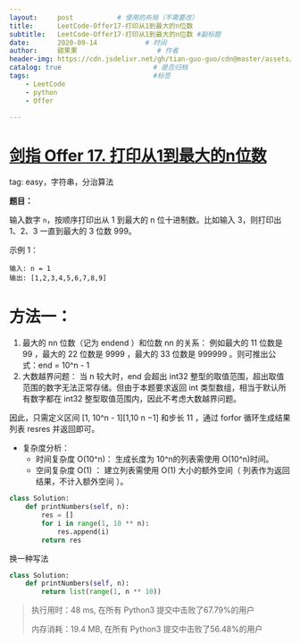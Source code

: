 ```yaml
---
layout:     post           # 使用的布局（不需要改）
title:      LeetCode-Offer17-打印从1到最大的n位数
subtitle:   LeetCode-Offer17-打印从1到最大的n位数 #副标题
date:       2020-09-14            # 时间
author:     甜果果                    # 作者
header-img: https://cdn.jsdelivr.net/gh/tian-guo-guo/cdn@master/assets/picgoimg/20200701171155.png  #背景图片
catalog: true                       # 是否归档
tags:                               #标签
    - LeetCode
    - python
    - Offer

---
```


# [剑指 Offer 17. 打印从1到最大的n位数](https://leetcode-cn.com/problems/da-yin-cong-1dao-zui-da-de-nwei-shu-lcof/)

tag: easy，字符串，分治算法

**题目：**

输入数字 `n`，按顺序打印出从 1 到最大的 n 位十进制数。比如输入 3，则打印出 1、2、3 一直到最大的 3 位数 999。

示例 1：

```
输入: n = 1
输出: [1,2,3,4,5,6,7,8,9]
```

# 方法一：

1.  最大的 nn 位数（记为 endend ）和位数 nn 的关系： 例如最大的 11 位数是 99 ，最大的 22 位数是 9999 ，最大的 33 位数是 999999 。则可推出公式：end = 10^n - 1
2.  大数越界问题： 当 n 较大时，end 会超出 int32 整型的取值范围，超出取值范围的数字无法正常存储。但由于本题要求返回 int 类型数组，相当于默认所有数字都在 int32 整型取值范围内，因此不考虑大数越界问题。

因此，只需定义区间 [1, 10^n - 1][1,10 n −1] 和步长 11 ，通过 forfor 循环生成结果列表 resres 并返回即可。

-   复杂度分析：
    -   时间复杂度 O(10^n)： 生成长度为 10^n的列表需使用 O(10^n)时间。
    -   空间复杂度 O(1) ： 建立列表需使用 O(1) 大小的额外空间（ 列表作为返回结果，不计入额外空间 ）。

```python
class Solution:
    def printNumbers(self, n):
        res = []
        for i in range(1, 10 ** n):
            res.append(i)
        return res
```

换一种写法

```python
class Solution:
    def printNumbers(self, n):
        return list(range(1, n ** 10))
```

>执行用时：48 ms, 在所有 Python3 提交中击败了67.79%的用户
>
>内存消耗：19.4 MB, 在所有 Python3 提交中击败了56.48%的用户

